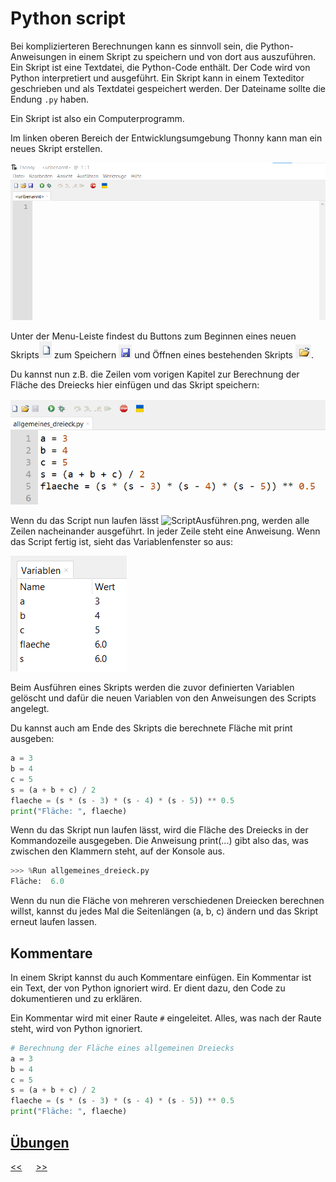 # Python script

Bei komplizierteren Berechnungen kann es sinnvoll sein, 
die Python-Anweisungen in einem Skript zu speichern und 
von dort aus auszuführen. 
Ein Skript ist eine Textdatei, die Python-Code enthält. 
Der Code wird von Python interpretiert und ausgeführt. 
Ein Skript kann in einem Texteditor geschrieben 
und als Textdatei gespeichert werden. 
Der Dateiname sollte die Endung `.py` haben.

Ein Skript ist also ein Computerprogramm.

Im linken oberen Bereich der Entwicklungsumgebung Thonny kann man ein neues Skript erstellen.

![ScriptEditor.png](../img/E0/ScriptEditor.png)

Unter der Menu-Leiste findest du Buttons zum 
Beginnen eines neuen Skripts![ScriptNeu.png](../img/E0/ScriptNeu.png)
zum Speichern ![ScriptSpeichern.png](../img/E0/ScriptSpeichern.png) und 
Öffnen eines bestehenden Skripts ![ScriptOeffben.png](../img/E0/ScriptOeffben.png).

Du kannst nun z.B. die Zeilen vom vorigen Kapitel zur Berechnung der 
Fläche des Dreiecks hier einfügen und das Skript speichern:

![ScriptAllgemeinesDreieck.png](../img/E0/ScriptAllgemeinesDreieck.png)

Wenn du das Script nun laufen lässt ![ScriptAusführen.png](../img/E0/ScriptAusführen.png), 
werden alle Zeilen nacheinander ausgeführt. In jeder Zeile steht eine Anweisung.
Wenn das Script fertig ist, sieht das Variablenfenster so aus:

![VariablenFensterAllgemeinesDreieck.png](../img/E0/VariablenFensterAllgemeinesDreieck.png)

Beim Ausführen eines Skripts werden die zuvor definierten Variablen gelöscht 
und dafür die neuen Variablen von den Anweisungen des Scripts angelegt.

Du kannst auch am Ende des Skripts die berechnete Fläche mit print ausgeben:

```python
a = 3
b = 4
c = 5
s = (a + b + c) / 2
flaeche = (s * (s - 3) * (s - 4) * (s - 5)) ** 0.5
print("Fläche: ", flaeche)
```

Wenn du das Skript nun laufen lässt, 
wird die Fläche des Dreiecks in der Kommandozeile ausgegeben. Die Anweisung print(...) 
gibt also das, was zwischen den Klammern steht, auf der Konsole aus.

```python
>>> %Run allgemeines_dreieck.py
Fläche:  6.0
```

Wenn du nun die Fläche von mehreren verschiedenen Dreiecken berechnen willst, 
kannst du jedes Mal die Seitenlängen (a, b, c) ändern und das Skript erneut laufen lassen.

## Kommentare

In einem Skript kannst du auch Kommentare einfügen.
Ein Kommentar ist ein Text, der von Python ignoriert wird.
Er dient dazu, den Code zu dokumentieren und zu erklären.

Ein Kommentar wird mit einer Raute `#` eingeleitet.
Alles, was nach der Raute steht, wird von Python ignoriert.

```python
# Berechnung der Fläche eines allgemeinen Dreiecks
a = 3
b = 4
c = 5
s = (a + b + c) / 2
flaeche = (s * (s - 3) * (s - 4) * (s - 5)) ** 0.5
print("Fläche: ", flaeche)
```

## [Übungen](../uebungen/UE_E0_Script.md)



[<<](D0_Variablen.md) &emsp; [>>](F0_Debugger.md)